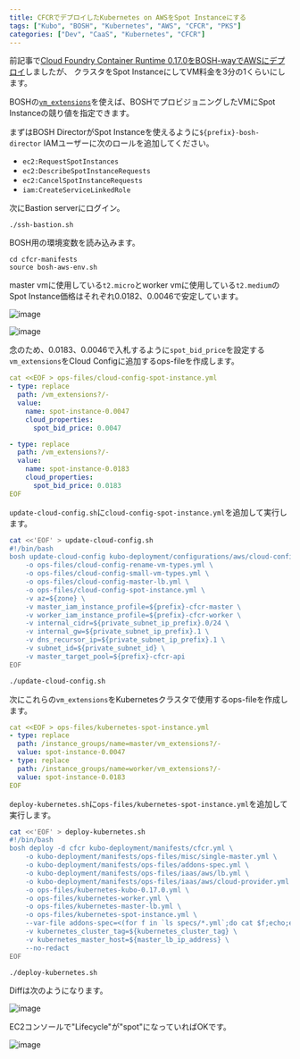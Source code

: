 ```yaml
---
title: CFCRでデプロイしたKubernetes on AWSをSpot Instanceにする
tags: ["Kubo", "BOSH", "Kubernetes", "AWS", "CFCR", "PKS"]
categories: ["Dev", "CaaS", "Kubernetes", "CFCR"]
---
```


前記事で[Cloud Foundry Container Runtime 0.17.0をBOSH-wayでAWSにデプロイ](https://blog.ik.am/entries/453)しましたが、
クラスタをSpot InstanceにしてVM料金を3分の1くらいにします。

BOSHの[`vm_extensions`](http://bosh.io/docs/aws-cpi/#resource-pools)を使えば、BOSHでプロビジョニングしたVMにSpot Instanceの競り値を指定できます。


まずはBOSH DirectorがSpot Instanceを使えるように`${prefix}-bosh-director` IAMユーザーに次のロールを追加してください。

* `ec2:RequestSpotInstances`
* `ec2:DescribeSpotInstanceRequests`
* `ec2:CancelSpotInstanceRequests`
* `iam:CreateServiceLinkedRole`

次にBastion serverにログイン。

```
./ssh-bastion.sh 
```

BOSH用の環境変数を読み込みます。

```
cd cfcr-manifests
source bosh-aws-env.sh
```

master vmに使用している`t2.micro`とworker vmに使用している`t2.medium`のSpot Instance価格はそれぞれ$0.0182、$0.0046で安定しています。

![image](https://user-images.githubusercontent.com/106908/40886563-3c0f0d04-6775-11e8-9476-6fe7b08fb32b.png)

![image](https://user-images.githubusercontent.com/106908/40886567-44261c4e-6775-11e8-85af-a315ea8fd2be.png)

念のため、$0.0183、$0.0046で入札するように`spot_bid_price`を設定する`vm_extensions`をCloud Configに追加するops-fileを作成します。

``` yaml
cat <<EOF > ops-files/cloud-config-spot-instance.yml 
- type: replace
  path: /vm_extensions?/-
  value:
    name: spot-instance-0.0047
    cloud_properties:
      spot_bid_price: 0.0047

- type: replace
  path: /vm_extensions?/-
  value:
    name: spot-instance-0.0183
    cloud_properties:
      spot_bid_price: 0.0183
EOF
```

`update-cloud-config.sh`に`cloud-config-spot-instance.yml`を追加して実行します。

``` bash
cat <<'EOF' > update-cloud-config.sh
#!/bin/bash
bosh update-cloud-config kubo-deployment/configurations/aws/cloud-config.yml \
    -o ops-files/cloud-config-rename-vm-types.yml \
    -o ops-files/cloud-config-small-vm-types.yml \
    -o ops-files/cloud-config-master-lb.yml \
    -o ops-files/cloud-config-spot-instance.yml \
    -v az=${zone} \
    -v master_iam_instance_profile=${prefix}-cfcr-master \
    -v worker_iam_instance_profile=${prefix}-cfcr-worker \
    -v internal_cidr=${private_subnet_ip_prefix}.0/24 \
    -v internal_gw=${private_subnet_ip_prefix}.1 \
    -v dns_recursor_ip=${private_subnet_ip_prefix}.1 \
    -v subnet_id=${private_subnet_id} \
    -v master_target_pool=${prefix}-cfcr-api
EOF

./update-cloud-config.sh
```

次にこれらの`vm_extensions`をKubernetesクラスタで使用するops-fileを作成します。

``` yaml
cat <<EOF > ops-files/kubernetes-spot-instance.yml 
- type: replace
  path: /instance_groups/name=master/vm_extensions?/-
  value: spot-instance-0.0047
- type: replace
  path: /instance_groups/name=worker/vm_extensions?/-
  value: spot-instance-0.0183
EOF
```

`deploy-kubernetes.sh`に`ops-files/kubernetes-spot-instance.yml`を追加して実行します。

``` bash
cat <<'EOF' > deploy-kubernetes.sh
#!/bin/bash
bosh deploy -d cfcr kubo-deployment/manifests/cfcr.yml \
    -o kubo-deployment/manifests/ops-files/misc/single-master.yml \
    -o kubo-deployment/manifests/ops-files/addons-spec.yml \
    -o kubo-deployment/manifests/ops-files/iaas/aws/lb.yml \
    -o kubo-deployment/manifests/ops-files/iaas/aws/cloud-provider.yml \
    -o ops-files/kubernetes-kubo-0.17.0.yml \
    -o ops-files/kubernetes-worker.yml \
    -o ops-files/kubernetes-master-lb.yml \
    -o ops-files/kubernetes-spot-instance.yml \
    --var-file addons-spec=<(for f in `ls specs/*.yml`;do cat $f;echo;echo "---";done) \
    -v kubernetes_cluster_tag=${kubernetes_cluster_tag} \
    -v kubernetes_master_host=${master_lb_ip_address} \
    --no-redact
EOF

./deploy-kubernetes.sh
```

Diffは次のようになります。

![image](https://user-images.githubusercontent.com/106908/40886622-83ac06b6-6776-11e8-871c-32ff736f26d9.png)

EC2コンソールで"Lifecycle"が"spot"になっていればOKです。

![image](https://user-images.githubusercontent.com/106908/40886649-0cb0058e-6777-11e8-94b2-65fafcdee80c.png)

